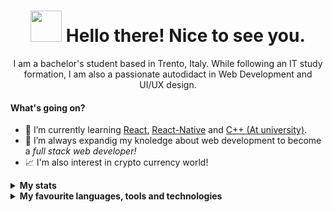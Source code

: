 <div align="center">
  <h1><img src="https://emojis.slackmojis.com/emojis/images/1536351075/4594/blob-wave.gif?1536351075" width="50"/> Hello there! Nice to see you.</h1>

  <p>I am a bachelor's student based in Trento, Italy. While following an IT study formation, I am also a passionate autodidact in Web Development and UI/UX design.</p>
</div>

#### What's going on?

- 🌱 I’m currently learning [React](https://github.com/Gr3it/portfolio), [React-Native](https://github.com/Gr3it/Color-Screentest) and [C++ (At university)](https://github.com/Gr3it/Exercise).
- 🔭 I’m always expandig my knoledge about web development to become a <em>full stack web developer!</em>
- 📈 I'm also interest in crypto currency world!

<div align="flex-start">
  
  <details>    
    <summary><b>My stats</b></summary>
  <br>
  <a href="https://github.com/Gr3it?tab=repositories&q=&type=public">
    <img src="https://activity-graph.herokuapp.com/graph?username=Santeenee&theme=redical&point=D83A7C&line=D83A7C&custom_title=Contributions%20in%20the%20last%2031%20days"/>
  </a>  
  
  <a href="https://github.com/Gr3it?tab=repositories&q=&type=public">
    <img src="https://github-readme-stats.vercel.app/api?username=Santeenee&show_icons=true&theme=radical"/>
  </a>   
  
  <a href="https://github.com/Gr3it?tab=repositories&q=&type=public" align="top">
    <img src="https://github-readme-stats.vercel.app/api/top-langs/?username=santeenee&layout=compact&theme=radical"  align="top"/>
  </a>
</details>

  <details>
    <summary><b>My favourite languages, tools and technologies</b></summary>
  <br>

  <a href="https://github.com/topics/visual-studio-code"><img src="https://img.shields.io/badge/VS_Code-0078D4?style=flat&logo=visual%20studio%20code&logoColor=white"/></a>
    Web Development:
  <a href="https://github.com/topics/html5"><img src="https://img.shields.io/badge/HTML5-E34F26?style=flat&logo=html5&logoColor=white"/></a>
  <a href="https://github.com/topics/css3"><img src="https://img.shields.io/badge/CSS3-1572B6?style=flat&logo=css3&logoColor=white"/></a> 
  <a href="https://github.com/topics/javascript"><img src="https://img.shields.io/badge/JavaScript-F7DF1E?style=flat&logo=javascript&logoColor=white"/></a>
  <a href="https://github.com/topics/react"><img src="https://img.shields.io/badge/-React-61DAFB?style=flat&logo=react&logoColor=white"/></a>
  <a href="https://github.com/topics/react-router"><img src="https://img.shields.io/badge/-React%20Router-CA4245?style=flat&logo=react-router&logoColor=white"/></a>
  
      Version Control:
  <a href="https://github.com/topics/git"><img src="https://img.shields.io/badge/Git-F05032?style=flat&logo=git&logoColor=white"/></a>
  <a href="https://github.com/topics/github"><img src="https://img.shields.io/badge/GitHub-181717?style=flat&logo=github&logoColor=white"/></a>
    
    Platform:
  <a href="https://github.com/topics/node"><img src="https://img.shields.io/badge/Node.js-339933?style=flat&logo=nodedotjs&logoColor=white"/></a>
  <a href="https://github.com/topics/netlify"><img src="https://shields.io/badge/Netlify-00C7B7?style=flat&logo=netlify&logoColor=white"/></a>
    
    Tools:
  <a href="https://github.com/topics/framer"><img src="https://shields.io/badge/Framer-0055FF?style=flat&logo=framer&logoColor=white"/></a>
  <a href="https://github.com/topics/figma"><img src="https://shields.io/badge/Figma-F24E1E?style=flat&logo=figma&logoColor=white"/></a>
  <a href="https://github.com/topics/adobe-XD"><img src="https://shields.io/badge/Adobe%20XD-FF61F6?style=flat&logo=adobe-xd&logoColor=white"/></a>
  <a href="https://github.com/topics/illustrator"><img src="https://shields.io/badge/Adobe%20Illustrator-FF61F6?style=flat&logo=adobe-illustrator&logoColor=white"/></a>
  <a href="https://github.com/topics/photoshop"><img src="https://shields.io/badge/Adobe%20Photoshop-31A8FF?style=flat&logo=adobe-photoshop&logoColor=white"/></a>
</div>
</details>


